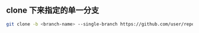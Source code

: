 ## clone 下来指定的单一分支

```sh
git clone -b <branch-name> --single-branch https://github.com/user/repo.git
```
